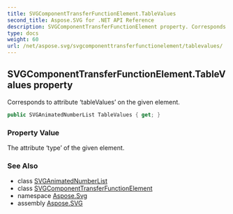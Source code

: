 ```yaml
---
title: SVGComponentTransferFunctionElement.TableValues
second_title: Aspose.SVG for .NET API Reference
description: SVGComponentTransferFunctionElement property. Corresponds to attribute tableValues on the given element
type: docs
weight: 60
url: /net/aspose.svg/svgcomponenttransferfunctionelement/tablevalues/
---
```

## SVGComponentTransferFunctionElement.TableValues property

Corresponds to attribute ‘tableValues’ on the given element.

```csharp
public SVGAnimatedNumberList TableValues { get; }
```

### Property Value

The attribute ‘type’ of the given element.

### See Also

* class [SVGAnimatedNumberList](../../../aspose.svg.datatypes/svganimatednumberlist/)
* class [SVGComponentTransferFunctionElement](../)
* namespace [Aspose.Svg](../../svgcomponenttransferfunctionelement/)
* assembly [Aspose.SVG](../../../)
